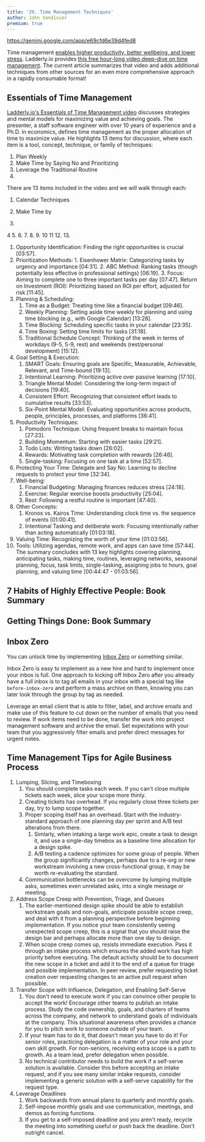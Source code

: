 ```yaml
---
title: '29. Time Management Techniques'
author: John Vandivier
premium: true
---
```


<https://gemini.google.com/app/e69cfd6e39d4fed8>

Time management [enables higher productivity, better wellbeing, and lower stress](https://ideas.repec.org/a/plo/pone00/0245066.html0). Ladderly.io provides [this free hour-long video deep-dive on time management](https://www.youtube.com/watch?v=haqRzvQ0Unc). The current article summarizes that video and adds additional techniques from other sources for an even more comprehensive approach in a rapidly consumable format!

## Essentials of Time Management

[Ladderly.io's Essentials of Time Management video](https://www.youtube.com/watch?v=haqRzvQ0Unc) discusses strategies and mental models for maximizing value and achieving goals. The presenter, a staff software engineer with over 10 years of experience and a Ph.D. in economics, defines time management as the proper allocation of time to maximize value. He highlights 13 items for discussion, where each item is a tool, concept, technique, or family of techniques:

1. Plan Weekly
2. Make Time by Saying No and Prioritizing
3. Leverage the Traditional Routine
4.

There are 13 items included in the video and we will walk through each:

1. Calendar Techniques

2. Make Time by
3.

4 5. 6. 7. 8. 9.
10
11 12. 13.

1. Opportunity Identification: Finding the right opportunities is crucial [03:57].
2. Prioritization Methods: 1. Eisenhower Matrix: Categorizing tasks by urgency and importance [04:31]. 2. ABC Method: Ranking tasks (though potentially less effective in professional settings) [06:19]. 3. Focus: Aiming to complete one to three important tasks per day [07:47].
   Return on Investment (ROI): Prioritizing based on ROI per effort, adjusted for risk [11:45].
3. Planning & Scheduling:
   1. Time as a Budget: Treating time like a financial budget [09:46].
   2. Weekly Planning: Setting aside time weekly for planning and using time blocking (e.g., with Google Calendar) [13:28].
   3. Time Blocking: Scheduling specific tasks in your calendar [23:35].
   4. Time Boxing: Setting time limits for tasks [31:18].
   5. Traditional Schedule Concept: Thinking of the week in terms of workdays (9-5, 5-9, rest) and weekends (rest/personal development) [15:12].
4. Goal Setting & Execution:
   1. SMART Goals: Ensuring goals are Specific, Measurable, Achievable, Relevant, and Time-bound [19:13].
   2. Intentional Learning: Prioritizing active over passive learning [17:10].
   3. Triangle Mental Model: Considering the long-term impact of decisions [19:40].
   4. Consistent Effort: Recognizing that consistent effort leads to cumulative results [33:53].
   5. Six-Point Mental Model: Evaluating opportunities across products, people, principles, processes, and platforms [36:41].
5. Productivity Techniques:
   1. Pomodoro Technique: Using frequent breaks to maintain focus [27:23].
   2. Building Momentum: Starting with easier tasks [29:21].
   3. Todo Lists: Writing tasks down [26:02].
   4. Rewards: Motivating task completion with rewards [26:46].
   5. Single-tasking: Focusing on one task at a time [52:57].
6. Protecting Your Time: Delegate and Say No: Learning to decline requests to protect your time [32:34].
7. Well-being:
   1. Financial Budgeting: Managing finances reduces stress [24:18].
   2. Exercise: Regular exercise boosts productivity [25:04].
   3. Rest: Following a restful routine is important [47:40].
8. Other Concepts:
   1. Kronos vs. Kairos Time: Understanding clock time vs. the sequence of events [01:00:41].
   2. Intentional Tasking and deliberate work: Focusing intentionally rather than acting automatically [01:03:18].
9. Valuing Time: Recognizing the worth of your time [01:03:56].
10. Tools: Utilizing agendas, remote work, and apps can save time [57:44].
    The summary concludes with 13 key highlights covering planning, anticipating tasks, making time, routines, leveraging networks, seasonal planning, focus, task limits, single-tasking, assigning jobs to hours, goal planning, and valuing time [00:44:47 - 01:03:56].

## 7 Habits of Highly Effective People: Book Summary

## Getting Things Done: Book Summary

## Inbox Zero

You can unlock time by implementing [Inbox Zero](https://www.techtarget.com/whatis/definition/inbox-zero) or something similar.

Inbox Zero is easy to implement as a new hire and hard to implement once your inbox is full. One approach to kicking off Inbox Zero after you already have a full inbox is to tag all emails in your inbox with a special tag like `before-inbox-zero` and perform a mass archive on them, knowing you can later look through the group by tag as needed.

Leverage an email client that is able to filter, label, and archive emails and make use of this feature to cut down on the number of emails that you need to review. If work items need to be done, transfer the work into project management software and archive the email. Set expectations with your team that you aggressively filter emails and prefer direct messages for urgent notes.

## Time Management Tips for Agile Business Process

1. Lumping, Slicing, and Timeboxing
   1. You should complete tasks each week. If you can't close multiple tickets each week, slice your scope more thinly.
   2. Creating tickets has overhead. If you regularly close three tickets per day, try to lump scope together.
   3. Proper scoping itself has an overhead. Start with the industry-standard approach of one planning day per sprint and A/B test alterations from there.
      1. Simlarly, when intaking a large work epic, create a task to design it, and use a single-day timebox as a baseline time allocation for a design spike.
      2. A/B testing a cadence optimizes for some group of people. When the group significantly changes, perhaps due to a re-org or new workstream involving a new cross-functional group, it may be worth re-evaluating the standard.
   4. Communication bottlenecks can be overcome by lumping multiple asks, sometimes even unrelated asks, into a single message or meeting.
2. Address Scope Creep with Prevention, Triage, and Queues
   1. The earlier-mentioned design spike should be able to establish workstream goals and non-goals, anticipate possible scope creep, and deal with it from a planning perspective before beginning implementation. If you notice your team consistently seeing unexpected scope creep, this is a signal that you should raise the design bar and perhaps allocate more than one day to design.
   2. When scope creep comes up, resists immediate execution. Pass it through an intake process which ensures the added work has high priority before executing. The default activity should be to document the new scope in a ticket and add it to the end of a queue for triage and possible implementation. In peer review, prefer requesting ticket creation over requesting changes to an active pull request when possible.
3. Transfer Scope with Influence, Delegation, and Enabling Self-Serve
   1. You don't need to execute work if you can convince other people to accept the work! Encourage other teams to publish an intake process. Study the code ownership, goals, and charters of teams across the company, and network to understand goals of individuals at the company. This situational awareness often provides a chance for you to pitch work to someone outside of your team.
   2. If your team has to do it, that doesn't mean you have to do it! For senior roles, practicing delegation is a matter of your role and your own skill growth. For non-seniors, receiving extra scope is a path to growth. As a team lead, prefer delegation when possible.
   3. No technical contributor needs to build the work if a self-serve solution is available. Consider this before accepting an intake request, and if you see many similar intake requests, consider implementing a generic solution with a self-serve capability for the request type.
4. Leverage Deadlines
   1. Work backwards from annual plans to quarterly and monthly goals.
   2. Self-impose monthly goals and use communication, meetings, and demos as forcing functions.
   3. If you get to a self-imposed deadline and you aren't ready, recycle the meeting into something useful or push back the deadline. Don't outright cancel.
